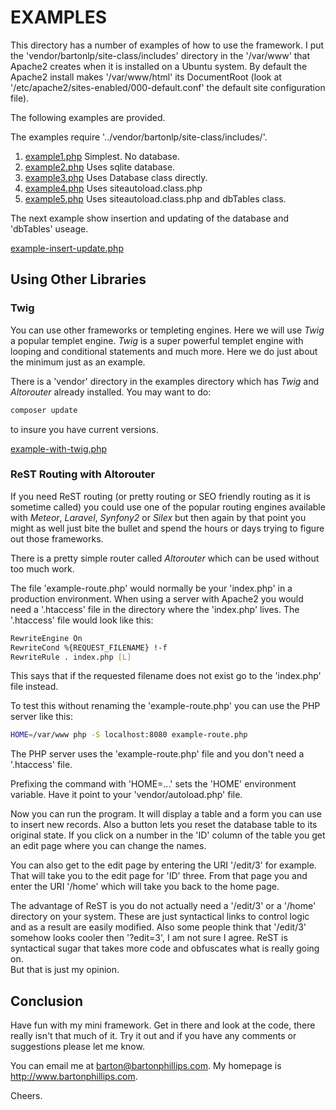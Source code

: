 # EXAMPLES

This directory has a number of examples of how to use the framework. 
I put the 'vendor/bartonlp/site-class/includes' directory in the '/var/www' that Apache2 creates when it is 
installed on a Ubuntu system. By default the Apache2 install makes '/var/www/html' its DocumentRoot 
(look at '/etc/apache2/sites-enabled/000-default.conf' the default site configuration file).

The following examples are provided.

The examples require '../vendor/bartonlp/site-class/includes/'.

1. [example1.php](example1.php) Simplest. No database.
2. [example2.php](example2.php) Uses sqlite database.
3. [example3.php](example3.php) Uses Database class directly.
4. [example4.php](example4.php) Uses siteautoload.class.php
5. [example5.php](example5.php) Uses siteautoload.class.php and dbTables class.

The next example show insertion and updating of the database and 'dbTables' useage.

[example-insert-update.php](example-insert-update.php)

## Using Other Libraries

### Twig

You can use other frameworks or templeting engines. Here we will use *Twig* a popular templet engine. 
*Twig* is a super powerful templet engine with looping and conditional statements and much more. 
Here we do just about the minimum just as an example.

There is a 'vendor' directory in the examples directory which has *Twig* and *Altorouter* already installed. 
You may want to do:
```bash
composer update
```
to insure you have current versions.

[example-with-twig.php](example-with-twig.php)

### ReST Routing with Altorouter

If you need ReST routing (or pretty routing or SEO friendly routing as it is sometime called) 
you could use one of the popular routing engines available with *Meteor*, *Laravel*, *Synfony2* or *Silex* 
but then again by that point you might as well just bite the bullet and spend the hours or 
days trying to figure out those frameworks.

There is a pretty simple router called *Altorouter* which can be used without too much work. 

The file 'example-route.php' would normally be your 'index.php' in a production environment. 
When using a server with Apache2 you would need a '.htaccess' file in the directory where the 'index.php' lives. 
The '.htaccess' file would look like this:

```bash
RewriteEngine On
RewriteCond %{REQUEST_FILENAME} !-f
RewriteRule . index.php [L]
```

This says that if the requested filename does not exist go to the 'index.php' file instead.

To test this without renaming the 'example-route.php' you can use the PHP server like this:

```bash
HOME=/var/www php -S localhost:8080 example-route.php
```

The PHP server uses the 'example-route.php' file and you don't need a '.htaccess' file.

Prefixing the command with 'HOME=...' sets the 'HOME' environment variable. Have it point to your 'vendor/autoload.php'
file. 

Now you can run the program. It will display a table and a form you can use to insert new records. 
Also a button lets you reset the database table to its original state. 
If you click on a number in the 'ID' column of the table you get an edit page where you can change the names.

You can also get to the edit page by entering the URI '/edit/3' for example. 
That will take you to the edit page for 'ID' three. 
From that page you and enter the URI '/home' which will take you back to the home page.

The advantage of ReST is you do not actually need a '/edit/3' or a '/home' directory on your system. 
These are just syntactical links to control logic and as a result are easily modified. 
Also some people think that '/edit/3' somehow looks cooler then '?edit=3', I am not sure I agree. 
ReST is syntactical sugar that takes more code and obfuscates what is really going on.  
But that is just my opinion.

## Conclusion

Have fun with my mini framework. Get in there and look at the code, there really isn't that much of it. 
Try it out and if you have any comments or suggestions please let me know. 

You can email me at <a href="mailto://barton@bartonphillips.com">barton@bartonphillips.com</a>. 
My homepage is http://www.bartonphillips.com.

Cheers.
